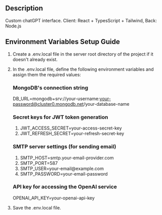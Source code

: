 ## Description
Custom chatGPT interface. Client: React + TypesScript + Tailwind, Back: Node.js

## Environment Variables Setup Guide
1) Create a .env.local file in the server root directory of the project if it doesn't already exist.

2) In the .env.local file, define the following environment variables and assign them the required values:

    ### MongoDB's connection string
    DB_URL=mongodb+srv://your-username:your-password@cluster0.mongodb.net/your-database-name
    
    ### Secret keys for JWT token generation
    <ol>
    <li>JWT_ACCESS_SECRET=your-access-secret-key</li>
    <li>JWT_REFRESH_SECRET=your-refresh-secret-key</li>
    </ol>
   
    ### SMTP server settings (for sending email)
    <ol>
    <li>SMTP_HOST=smtp.your-email-provider.com</li>
    <li>SMTP_PORT=587</li>
    <li>SMTP_USER=your-email@example.com</li>
    <li>SMTP_PASSWORD=your-email-password</li>
    </ol>
    
    ### API key for accessing the OpenAI service
    OPENAI_API_KEY=your-openai-api-key

3) Save the .env.local file.

